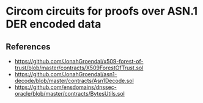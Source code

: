 # Circom circuits for proofs over ASN.1 DER encoded data

## References
- https://github.com/JonahGroendal/x509-forest-of-trust/blob/master/contracts/X509ForestOfTrust.sol
- https://github.com/JonahGroendal/asn1-decode/blob/master/contracts/Asn1Decode.sol
- https://github.com/ensdomains/dnssec-oracle/blob/master/contracts/BytesUtils.sol
